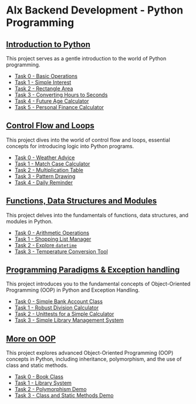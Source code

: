 # Alx Backend Development - Python Programming

## [Introduction to Python](./python_introduction/)

This project serves as a gentle introduction to the world of Python programming.

- [Task 0 - Basic Operations](./python_introduction/basic_operations.py)
- [Task 1 - Simple Interest](./python_introduction/simple_interest.py)
- [Task 2 - Rectangle Area](./python_introduction/rectangle_area.py)
- [Task 3 - Converting Hours to Seconds](./python_introduction/hours_to_seconds.py)
- [Task 4 - Future Age Calculator](./python_introduction/future_age_calculator.py)
- [Task 5 - Personal Finance Calculator](./python_introduction/finance_calculator.py)

## [Control Flow and Loops](./control-flow/)

This project dives into the world of control flow and loops, essential concepts for introducing logic into Python programs.

- [Task 0 - Weather Advice](./control-flow/weather_advice.py)
- [Task 1 - Match Case Calculator](./control-flow/match_case_calculator.py)
- [Task 2 - Multiplication Table](./control-flow/multiplication_table.py)
- [Task 3 - Pattern Drawing](./control-flow/pattern_drawing.py)
- [Task 4 - Daily Reminder](./control-flow/daily_reminder.py)


## [Functions, Data Structures and Modules](./fns_and_dsa/)

This project delves into the fundamentals of functions, data structures, and modules in Python.

- [Task 0 - Arithmetic Operations](./fns_and_dsa/arithmetic_operations.py)
- [Task 1 - Shopping List Manager](./fns_and_dsa/shopping_list_manager.py)
- [Task 2 - Explore `datetime`](./fns_and_dsa/explore_datetime.py)
- [Task 3 - Temperature Conversion Tool](./fns_and_dsa/temp_conversion_tool.py)

## [Programming Paradigms & Exception handling](./programming_paradigm/)

This project introduces you to the fundamental concepts of Object-Oriented Programming (OOP) in Python and Exception Handling.

- [Task 0 - Simple Bank Account Class](./programming_paradigm/bank_account.py)
- [Task 1 - Robust Division Calculator](./programming_paradigm/robust_division_calculator.py)
- [Task 2 - Unittests for a Simple Calculator](./programming_paradigm/test_simple_calculator.py)
- [Task 3 - Simple Library Management System](./programming_paradigm/library_management.py)

## [More on OOP](./oop/)

This project explores advanced Object-Oriented Programming (OOP) concepts in Python, including inheritance, polymorphism, and the use of class and static methods.

- [Task 0 - Book Class](./oop/book_class.py)
- [Task 1 - Library System](./oop/library_system.py)
- [Task 2 - Polymorphism Demo](./oop/polymorphism_demo.py)
- [Task 3 - Class and Static Methods Demo](./oop/class_static_methods_demo.py)

